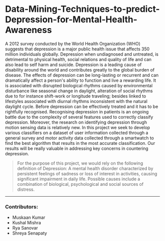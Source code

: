 # Data-Mining-Techniques-to-predict-Depression-for-Mental-Health-Awareness

A 2012 survey conducted by the World Health Organization (WHO)
suggests that depression is a major public health issue that affects 350
million individuals globally. Depression when undiagnosed and untreated, is
detrimental to physical health, social relations and quality of life and can
also lead to self harm and suicide. Depression is a leading cause of
disability around the world and contributes greatly to the global burden of
disease. The effects of depression can be long-lasting or recurrent and can
dramatically affect a person's ability to function and live a rewarding life. It
is associated with disrupted biological rhythms caused by environmental
disturbance like seasonal change in daylight, alteration of social rhythms
due to for instance shift-work or longitude traveling; besides linked to
lifestyles associated with diurnal rhythms inconsistent with the natural
daylight cycle. Before depression can be effectively treated and it has to be
rightfully recognised. Recognising depression in patients is an ongoing
battle due to the complexity of several features used to correctly classify
depression. Moreover, the research on identifying depression through
motion sensing data is relatively new. In this project we seek to develop
various classifiers on a dataset of user information collected through a
general survey and motor activity data collected through a smartwatch to
find the best algorithm that results in the most accurate classification. Our
results will be really valuable in addressing key concerns in countering
depression.

> For the purpose of this project, we would rely on the following definition of
Depression: A mental health disorder characterized by persistent feelings
of sadness or loss of interest in activities, causing significant impairment in
daily life. Possible causes include a combination of biological,
psychological and social sources of distress.

---
### Contributors:
- Muskaan Kumar
- Kushal Mishra
- Rya Sanovar
- Shreya Senapaty
